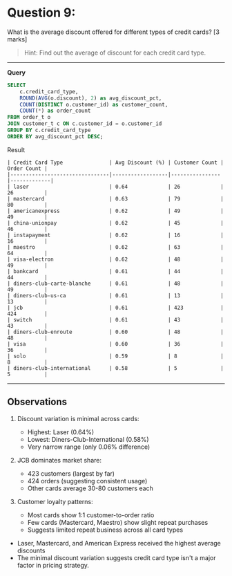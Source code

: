 # Question 9:

What is the average discount offered for different types of credit cards? [3 marks]
> Hint: Find out the average of discount for each credit card type.

---

**Query**

```sql
SELECT
    c.credit_card_type,
    ROUND(AVG(o.discount), 2) as avg_discount_pct,
    COUNT(DISTINCT o.customer_id) as customer_count,
    COUNT(*) as order_count
FROM order_t o
JOIN customer_t c ON c.customer_id = o.customer_id
GROUP BY c.credit_card_type
ORDER BY avg_discount_pct DESC;
```

Result
```
| Credit Card Type               | Avg Discount (%) | Customer Count | Order Count |
|--------------------------------|------------------|----------------|-------------|
| laser                          | 0.64             | 26             | 26          |
| mastercard                     | 0.63             | 79             | 80          |
| americanexpress                | 0.62             | 49             | 49          |
| china-unionpay                 | 0.62             | 45             | 46          |
| instapayment                   | 0.62             | 16             | 16          |
| maestro                        | 0.62             | 63             | 64          |
| visa-electron                  | 0.62             | 48             | 49          |
| bankcard                       | 0.61             | 44             | 44          |
| diners-club-carte-blanche      | 0.61             | 48             | 49          |
| diners-club-us-ca              | 0.61             | 13             | 13          |
| jcb                            | 0.61             | 423            | 424         |
| switch                         | 0.61             | 43             | 43          |
| diners-club-enroute            | 0.60             | 48             | 48          |
| visa                           | 0.60             | 36             | 36          |
| solo                           | 0.59             | 8              | 8           |
| diners-club-international      | 0.58             | 5              | 5           |
```

---

## Observations

1. Discount variation is minimal across cards:
   - Highest: Laser (0.64%)
   - Lowest: Diners-Club-International (0.58%)
   - Very narrow range (only 0.06% difference)

2. JCB dominates market share:
   - 423 customers (largest by far)
   - 424 orders (suggesting consistent usage)
   - Other cards average 30-80 customers each

3. Customer loyalty patterns:
   - Most cards show 1:1 customer-to-order ratio
   - Few cards (Mastercard, Maestro) show slight repeat purchases
   - Suggests limited repeat business across all card types

- Laser, Mastercard, and American Express received the highest average discounts
- The minimal discount variation suggests credit card type isn't a major factor in pricing strategy.


